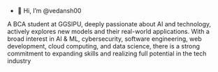 - 👋 Hi, I’m @vedansh00

A BCA student at GGSIPU, deeply passionate about AI and technology, actively explores new models and their real-world applications. 
With a broad interest in AI & ML, cybersecurity, software engineering, web development, cloud computing, and data science, there is a strong commitment to expanding skills and realizing full potential in the tech industry
